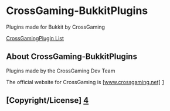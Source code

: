 CrossGaming-BukkitPlugins
============================

Plugins made for Bukkit by CrossGaming

[CrossGamingPlugin List][3]

About CrossGaming-BukkitPlugins
---------------------
Plugins made by the CrossGaming Dev Team

The official website for CrossGaming is [www.crossgaming.net] [1]

[Copyright/License] [4]
-----------------



[1]: http://www.crossgaming.net
[2]: https://raw.github.com/CrossGaming/CrossGaming-BukkitPlugins/master/LICENSE.txt
[3]: https://github.com/CrossGaming/CrossGaming-BukkitPlugins/blob/master/PluginList.md
[4]: https://github.com/CrossGaming/CrossGaming-BukkitPlugins/blob/master/LICENSE.txt